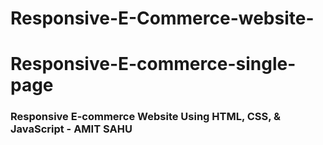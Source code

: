 # Responsive-E-Commerce-website-
# Responsive-E-commerce-single-page

### Responsive E-commerce Website Using HTML, CSS, & JavaScript - AMIT SAHU
